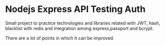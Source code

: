 # Nodejs Express API Testing Auth

Small project to practice technologies and libraries related with JWT, hash, blacklist with redis and integration among express,passport and bcrypt.

There are a lot of points in which It can be improved.
